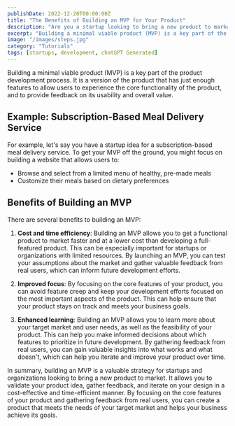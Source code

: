 ```yaml
---
publishDate: 2022-12-20T00:00:00Z
title: "The Benefits of Building an MVP for Your Product"
description: "Are you a startup looking to bring a new product to market? In this blog post, we discuss the importance of building a minimal viable product (MVP)"
excerpt: "Building a minimal viable product (MVP) is a key part of the product development process. It is a version of the product that has just enough features to allow users to experience the core functionality."
image: "/images/steps.jpg"
category: "Tutorials"
tags: [startups, development, chatGPT Generated]
---
```


Building a minimal viable product (MVP) is a key part of the product development process. It is a version of the product that has just enough features to allow users to experience the core functionality of the product, and to provide feedback on its usability and overall value.

## Example: Subscription-Based Meal Delivery Service

For example, let's say you have a startup idea for a subscription-based meal delivery service. To get your MVP off the ground, you might focus on building a website that allows users to:

- Browse and select from a limited menu of healthy, pre-made meals
- Customize their meals based on dietary preferences

## Benefits of Building an MVP

There are several benefits to building an MVP:

1. **Cost and time efficiency**: Building an MVP allows you to get a functional product to market faster and at a lower cost than developing a full-featured product. This can be especially important for startups or organizations with limited resources. By launching an MVP, you can test your assumptions about the market and gather valuable feedback from real users, which can inform future development efforts.

2. **Improved focus**: By focusing on the core features of your product, you can avoid feature creep and keep your development efforts focused on the most important aspects of the product. This can help ensure that your product stays on track and meets your business goals.

3. **Enhanced learning**: Building an MVP allows you to learn more about your target market and user needs, as well as the feasibility of your product. This can help you make informed decisions about which features to prioritize in future development. By gathering feedback from real users, you can gain valuable insights into what works and what doesn't, which can help you iterate and improve your product over time.

In summary, building an MVP is a valuable strategy for startups and organizations looking to bring a new product to market. It allows you to validate your product idea, gather feedback, and iterate on your design in a cost-effective and time-efficient manner. By focusing on the core features of your product and gathering feedback from real users, you can create a product that meets the needs of your target market and helps your business achieve its goals.